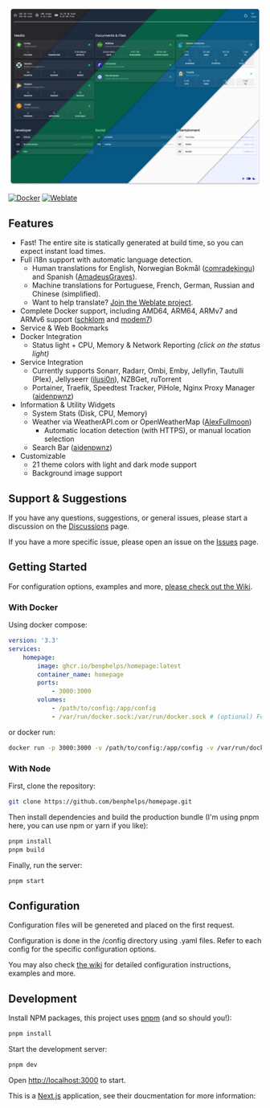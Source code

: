![Homepage Preview](/images/preview.png)

[![Docker](https://github.com/benphelps/homepage/actions/workflows/docker-publish.yml/badge.svg)](https://github.com/benphelps/homepage/actions/workflows/docker-publish.yml)
[![Weblate](https://hosted.weblate.org/widgets/homepage/-/homepage/svg-badge.svg)](https://hosted.weblate.org/engage/homepage/)

## Features

  * Fast! The entire site is statically generated at build time, so you can expect instant load times.
  * Full i18n support with automatic language detection.
    - Human translations for English, Norwegian Bokmål ([comradekingu](https://github.com/benphelps/homepage/commits?author=comradekingu)) and Spanish ([AmadeusGraves](https://github.com/benphelps/homepage/commits?author=AmadeusGraves)).
    - Machine translations for Portuguese, French, German, Russian and Chinese (simplified).
    - Want to help translate? [Join the Weblate project](https://hosted.weblate.org/engage/homepage/).
  * Complete Docker support, including AMD64, ARM64, ARMv7 and ARMv6 support ([schklom](https://github.com/benphelps/homepage/pull/3) and [modem7](https://github.com/benphelps/homepage/pull/62))
  * Service & Web Bookmarks
  * Docker Integration
    - Status light + CPU, Memory & Network Reporting *(click on the status light)*
  * Service Integration
    - Currently supports Sonarr, Radarr, Ombi, Emby, Jellyfin, Tautulli (Plex), Jellyseerr ([ilusi0n](https://github.com/benphelps/homepage/pull/34)), NZBGet, ruTorrent
    - Portainer, Traefik, Speedtest Tracker, PiHole, Nginx Proxy Manager ([aidenpwnz](https://github.com/benphelps/homepage/pull/45))
  * Information & Utility Widgets
    - System Stats (Disk, CPU, Memory)
    - Weather via WeatherAPI.com or OpenWeatherMap ([AlexFullmoon](https://github.com/benphelps/homepage/pull/25))
      - Automatic location detection (with HTTPS), or manual location selection
    - Search Bar ([aidenpwnz](https://github.com/benphelps/homepage/pull/45))
  * Customizable
    - 21 theme colors with light and dark mode support
    - Background image support

## Support & Suggestions

If you have any questions, suggestions, or general issues, please start a discussion on the [Discussions](https://github.com/benphelps/homepage/discussions) page.

If you have a more specific issue, please open an issue on the [Issues](https://github.com/benphelps/homepage/issues) page.

## Getting Started

For configuration options, examples and more, [please check out the Wiki](https://github.com/benphelps/homepage/wiki).

### With Docker

Using docker compose:

```yaml
version: '3.3'
services:
    homepage:
        image: ghcr.io/benphelps/homepage:latest
        container_name: homepage
        ports:
            - 3000:3000
        volumes:
            - /path/to/config:/app/config
            - /var/run/docker.sock:/var/run/docker.sock # (optional) For docker integrations
```

or docker run:

```bash
docker run -p 3000:3000 -v /path/to/config:/app/config -v /var/run/docker.sock:/var/run/docker.sock ghcr.io/benphelps/homepage:latest
```

### With Node

First, clone the repository:

```bash
git clone https://github.com/benphelps/homepage.git
```

Then install dependencies and build the production bundle (I'm using pnpm here, you can use npm or yarn if you like):

```bash
pnpm install
pnpm build
```

Finally, run the server:

```bash
pnpm start
```

## Configuration

Configuration files will be genereted and placed on the first request.

Configuration is done in the /config directory using .yaml files.  Refer to each config for
the specific configuration options.

You may also check [the wiki](https://github.com/benphelps/homepage/wiki) for detailed configuration instructions, examples and more.

## Development

Install NPM packages, this project uses [pnpm](https://pnpm.io/) (and so should you!):

```bash
pnpm install
```

Start the development server:

```bash
pnpm dev
```

Open [http://localhost:3000](http://localhost:3000) to start.

This is a [Next.js](https://nextjs.org/) application, see their doucmentation for more information:
